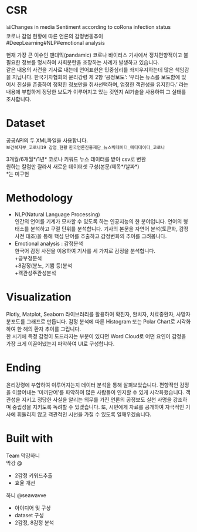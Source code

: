 # CSR
:bar_chart:Changes in media Sentiment according to coRona infection status  
코로나 감염 현황에 따른 언론의 감정변동추이  
\#DeepLearning\#NLP\#emotional analysis  

 

현재 가장 큰 이슈인 팬대믹(pandamic) 코로나 바이러스 기사에서 정치편향적이고 불필요한 정보를 명시하여 사회분란을 조장하는 사례가 발생하고 있습니다.   
같은 내용의 사건을 기사로 내는데 언어표현은 민중심리를 좌지우지하는데 많은 책임감을 지닙니다. 한국기자협회의 윤리강령 제 2항 ‘공정보도’: ‘우리는 뉴스를 보도함에 있어서 진실을 존중하여 정확한 정보만을 취사선택하며, 엄정한 객관성을 유지한다.’ 라는 내용에 부합하게 정당한 보도가 이루어지고 있는 것인지 AI기술을 사용하여 그 실태를 조사합니다.  


# Dataset
공공API의 두 XML파일을 사용합니다.  
`보건복지부_코로나19 감염_현황`
`한국언론진흥재단_뉴스빅데이터_메타데이터_코로나`

3개월/6개월*/1년* 코로나 키워드 뉴스 데이터를 받아 csv로 변환    
원하는 칼럼만 잘라서 새로운 데이터셋 구성(본문/제목*/날짜*)    
*는 미구현  

# Methodology

+ NLP(Natural Language Processing)  
인간의 언어를 기계가 모사할 수 있도록 하는 인공지능의 한 분야입니다. 언어의 형태소를 분석하고 구절 단위를 분석합니다. 기사의 본문을 자연어 분석(토큰화, 감정사전 대조)을 통해 핵심 단어를 추출하고 감정변화의 추이를 그려봅니다.  
+ Emotional analysis : 감정분석  
한국어 감정 사전을 이용하여 기사를 세 가지로 감정을 분석합니다.  
+긍부정분석  
+8감정(분노, 기쁨 등)분석  
+객관성주관성분석   


# Visualization    
Plotly, Matplot, Seaborn 라이브러리를 활용하여 확진자, 완치자, 치료중환자, 사망자 분포도를 그래프로 만듭니다. 감정 분석에 따른 Histogram 또는 Polar Chart로 시각화하여 한 해의 환자 추이를 그립니다.  
한 시기에 특정 감정이 도드라지는 부분이 있다면 Word Cloud로 어떤 요인이 감정을 가장 크게 이끌어냈는지 파악하여 UI로 구성합니다.  

# Ending  
윤리강령에 부합하여 이루어지는지 데이터 분석을 통해 살펴보았습니다. 편향적인 감정을 이끌어내는 '미끼단어'를 파악하여 많은 사람들이 인지할 수 있게 시각화했습니다. 객관성을 지키고 정당한 사실을 알리는 의무를 가진 언론의 공정보도 실천 사명을 강조하며 중립성을 지키도록 독려할 수 있겠습니다. 또, 시민에게 자료를 공개하여 자극적인 기사에 휘둘리지 않고 객관적인 시선을 가질 수 있도록 일깨우겠습니다.  

# Built with
Team 막강하니    
막강 @  
 - 2감정 키워드추출
 - 효율 개선

하니 @seawavve  
 - 아이디어 및 구상  
 - dataset 구성  
 - 2감정, 8감정 분석    


